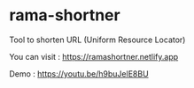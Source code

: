 # rama-shortner

Tool to shorten URL (Uniform Resource Locator)

You can visit :
https://ramashortner.netlify.app

Demo :
https://youtu.be/h9buJelE8BU
